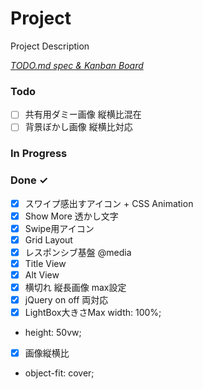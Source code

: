 # Project

Project Description

<em>[TODO.md spec & Kanban Board](https://bit.ly/3fCwKfM)</em>

### Todo

- [ ] 共有用ダミー画像 縦横比混在  
- [ ] 背景ぼかし画像 縦横比対応  

### In Progress


### Done ✓

- [x] スワイプ感出すアイコン + CSS Animation  
- [x] Show More 透かし文字  
- [x] Swipe用アイコン  
- [x] Grid Layout  
- [x] レスポンシブ基盤 @media  
- [x] Title View  
- [x] Alt View  
- [x] 横切れ 縦長画像 max設定  
- [x] jQuery  on off 両対応  
- [x] LightBox大きさMax width: 100%;  
- height: 50vw;  
- [x] 画像縦横比  
- object-fit: cover;  

